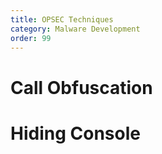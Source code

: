 ```yaml
---
title: OPSEC Techniques
category: Malware Development
order: 99
---
```



# Call Obfuscation


# Hiding Console